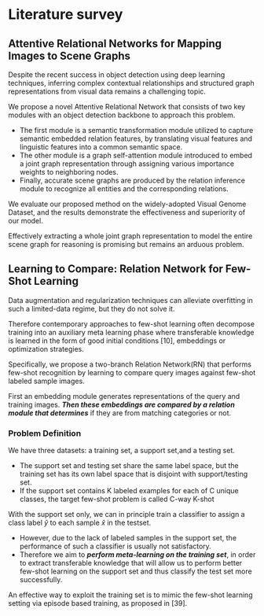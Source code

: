 # Literature survey

## Attentive Relational Networks for Mapping Images to Scene Graphs

Despite the recent success in object detection using deep learning techniques, inferring complex contextual relationships and structured graph representations from visual data remains a challenging topic.

We propose a novel Attentive Relational Network that consists of two key modules with an object detection backbone to approach this problem.

- The first module is a semantic transformation module utilized to capture semantic embedded relation features, by translating visual features and linguistic features into a common semantic space.
- The other module is a graph self-attention module introduced to embed a joint graph representation through assigning various importance weights to neighboring nodes.
- Finally, accurate scene graphs are produced by the relation inference module to recognize all entities and the corresponding relations.

We evaluate our proposed method on the widely-adopted Visual Genome Dataset, and the results demonstrate the effectiveness and superiority of our model.

Effectively extracting a whole joint graph representation to model the entire scene graph for reasoning is promising but remains an arduous problem.

## Learning to Compare: Relation Network for Few-Shot Learning

Data augmentation and regularization techniques can alleviate overfitting in such a limited-data regime, but they do not solve it. 

Therefore contemporary approaches to few-shot learning often decompose training into an auxiliary meta learning phase where transferable knowledge is learned in the form of good initial conditions [10], embeddings or optimization strategies.

Specifically, we propose a two-branch Relation Network(RN) that performs few-shot recognition by learning to compare query images against few-shot labeled sample images.

First an embedding module generates representations of the query and training images. ***Then these embeddings are compared by a relation module that determines*** if they are from matching categories or not.

### Problem Definition

We have three datasets: a training set, a support set,and a testing set.

- The support set and testing set share the same label space, but the training set has its own label space that is disjoint with support/testing set.
- If the support set contains K labeled examples for each of C unique classes, the target few-shot problem is called C-way K-shot

With the support set only, we can in principle train a classifier to assign a class label $\hat{y}$ to each sample $\hat{x}$ in the testset.

- However, due to the lack of labeled samples in the support set, the performance of such a classifier is usually not satisfactory.
- Therefore we aim to ***perform meta-learning on the training set***, in order to extract transferable knowledge that will allow us to perform better few-shot learning on the support set and thus classify the test set more successfully.

An effective way to exploit the training set is to mimic the few-shot learning setting via episode based training, as proposed in [39].